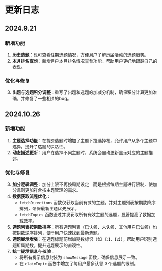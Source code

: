 # 更新日志

## 2024.9.21

### 新增功能
1. **历史选题**：现可查看往期选题情况，方便用户了解历届活动的选题趋势。
2. **本月排名查询**：新增用户本月排名情况查看功能，帮助用户更好地跟踪自己的表现。

### 优化与修复
3. **出题与选题积分调整**：重写了出题和选题的加减分机制，确保积分计算更加准确，并修复了一些相关的bug。


## 2024.10.26

### 新增功能
1. **主题选择功能**：在提交选题时增加了主题下拉选择框，允许用户从多个主题中选择，提升了选题的灵活性。
2. **动态描述更新**：用户在选择不同主题时，系统会自动更新显示对应的主题描述。

### 优化与修复
3. **加分逻辑调整**：加分上限不再按周期设定，而是根据每期主题进行限制，使加分规则更加符合按主题管理的需求。
4. **数据获取流程优化**：
   - `fetchDirections` 函数仅获取当前有效的主题，并对主题列表按期数降序排列，确保最新主题优先展示。
   - `fetchTopics` 函数通过并发获取所有有效主题的选题，显著提高了数据加载效率。
5. **选题列表按期数排序**：所有选题列表（已认领、未认领、其他用户已认领）均按期数逆序排列，便于用户快速找到最新选题。
6. **选题展示增强**：在选题标题前增加期数标识（如 `【1】`、`【2】`），帮助用户识别选题所属期数，提升选题展示的直观性。
7. **统一提示信息与校验**：
   - 将所有提示信息封装为 `showMessage` 函数，确保信息展示一致。
   - 在 `claimTopic` 函数中增加了每用户最多认领 3 个选题的限制。

